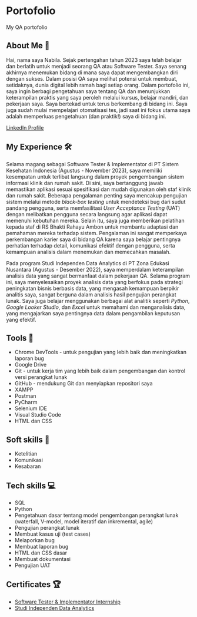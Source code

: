 # Portofolio
My QA portofolio

About Me 👋
---------------------------------------------------------------------------------------------------------------------------------
Hai, nama saya Nabila. Sejak pertengahan tahun 2023 saya telah belajar dan berlatih untuk menjadi seorang QA atau Software Tester. Saya senang akhirnya menemukan bidang di mana saya dapat mengembangkan diri dengan sukses. Dalam posisi QA saya melihat potensi untuk membuat, setidaknya, dunia digital lebih ramah bagi setiap orang. Dalam portofolio ini, saya ingin berbagi pengetahuan saya tentang QA dan menunjukkan keterampilan praktis yang saya peroleh melalui kursus, belajar mandiri, dan pekerjaan saya. Saya bertekad untuk terus berkembang di bidang ini. Saya juga sudah mulai mempelajari otomatisasi tes, jadi saat ini fokus utama saya adalah memperluas pengetahuan (dan praktik!) saya di bidang ini.

[LinkedIn Profile](https://www.linkedin.com/in/nabila-asshafa-putri/)

My Experience 🛠️
---------------------------------------------------------------------------------------------------------------------------------
Selama magang sebagai Software Tester & Implementator di PT Sistem Kesehatan Indonesia (Agustus - November 2023), saya memiliki kesempatan untuk terlibat langsung dalam proyek pengembangan sistem informasi klinik dan rumah sakit. Di sini, saya bertanggung jawab memastikan aplikasi sesuai spesifikasi dan mudah digunakan oleh staf klinik dan rumah sakit. Beberapa pengalaman penting saya mencakup pengujian sistem melalui metode *black-box testing* untuk mendeteksi bug dari sudut pandang pengguna, serta memfasilitasi *User Acceptance Testing* (UAT) dengan melibatkan pengguna secara langsung agar aplikasi dapat memenuhi kebutuhan mereka. Selain itu, saya juga memberikan pelatihan kepada staf di RS Bhakti Rahayu Ambon untuk membantu adaptasi dan pemahaman mereka terhadap sistem. Pengalaman ini sangat memperkaya perkembangan karier saya di bidang QA karena saya belajar pentingnya perhatian terhadap detail, komunikasi efektif dengan pengguna, serta kemampuan analisis dalam menemukan dan memecahkan masalah.

Pada program Studi Independen Data Analytics di PT Zona Edukasi Nusantara (Agustus - Desember 2022), saya memperdalam keterampilan analisis data yang sangat bermanfaat dalam pekerjaan QA. Selama program ini, saya menyelesaikan proyek analisis data yang berfokus pada strategi peningkatan bisnis berbasis data, yang mengasah kemampuan berpikir analitis saya, sangat berguna dalam analisis hasil pengujian perangkat lunak. Saya juga belajar menggunakan berbagai alat analitik seperti *Python*, *Google Looker Studio*, dan *Excel* untuk memahami dan menganalisis data, yang mengajarkan saya pentingnya data dalam pengambilan keputusan yang efektif.

Tools 🔧
---------------------------------------------------------------------------------------------------------------------------------
- Chrome DevTools - untuk pengujian yang lebih baik dan meningkatkan laporan bug
- Google Drive
- Git - untuk kerja tim yang lebih baik dalam pengembangan dan kontrol versi perangkat lunak
- GitHub - mendukung Git dan menyiapkan repositori saya
- XAMPP
- Postman
- PyCharm
- Selenium IDE
- Visual Studio Code
- HTML dan CSS

Soft skills 📁
---------------------------------------------------------------------------------------------------------------------------------
- Ketelitian
- Komunikasi
- Kesabaran
  
Tech skills 💻
---------------------------------------------------------------------------------------------------------------------------------
- SQL
- Python
- Pengetahuan dasar tentang model pengembangan perangkat lunak (waterfall, V-model, model iteratif dan inkremental, agile)
- Pengujian perangkat lunak
- Membuat kasus uji (test cases)
- Melaporkan bug
- Membuat laporan bug
- HTML dan CSS dasar
- Membuat dokumentasi
- Pengujian UAT

Certificates 🏆
---------------------------------------------------------------------------------------------------------------------------------
- [Software Tester & Implementator Internship](https://www.linkedin.com/in/nabila-asshafa-putri/details/certifications/1727283840665/single-media-viewer/?profileId=ACoAAD0EPVoB-_-I78JZ-ocTBUXk5Y80zKenHIE)
- [Studi Independen Data Analytics](https://drive.google.com/file/d/1x69gT9w_VMrFSUZYvxYhU_8XVXbGz2Eg/view)
